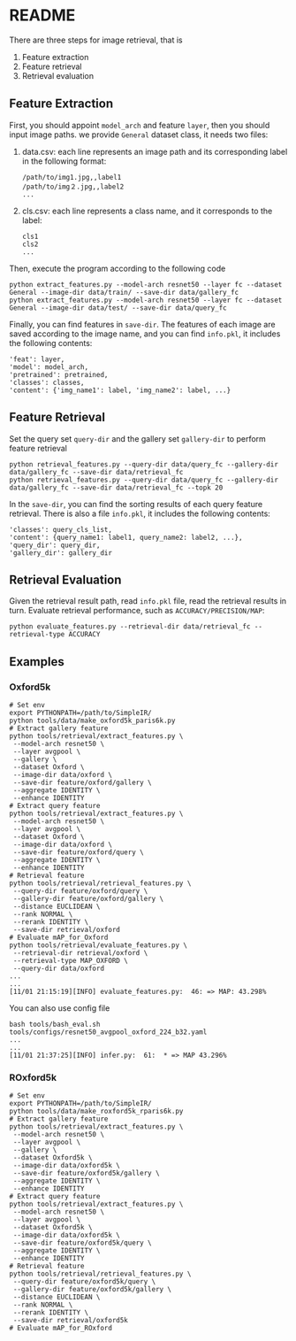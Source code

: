 # README

There are three steps for image retrieval, that is

1. Feature extraction
2. Feature retrieval
3. Retrieval evaluation

## Feature Extraction

First, you should appoint `model_arch` and feature `layer`, then you should input image paths. we provide `General`
dataset class, it needs two files:

1. data.csv: each line represents an image path and its corresponding label in the following format:
    ```text
    /path/to/img1.jpg,,label1
    /path/to/img２.jpg,,label2
    ... 
    ```
2. cls.csv: each line represents a class name, and it corresponds to the label:
    ```text
    cls1
    cls2
    ...
    ```

Then, execute the program according to the following code

```shell
python extract_features.py --model-arch resnet50 --layer fc --dataset General --image-dir data/train/ --save-dir data/gallery_fc
python extract_features.py --model-arch resnet50 --layer fc --dataset General --image-dir data/test/ --save-dir data/query_fc
```

Finally, you can find features in `save-dir`. The features of each image are saved according to the image name, and you
can find `info.pkl`, it includes the following contents:

```text
'feat': layer,
'model': model_arch,
'pretrained': pretrained,
'classes': classes,
'content': {'img_name1': label, 'img_name2': label, ...}
```

## Feature Retrieval

Set the query set `query-dir` and the gallery set `gallery-dir` to perform feature retrieval

```shell
python retrieval_features.py --query-dir data/query_fc --gallery-dir data/gallery_fc --save-dir data/retrieval_fc
python retrieval_features.py --query-dir data/query_fc --gallery-dir data/gallery_fc --save-dir data/retrieval_fc --topk 20
```

In the `save-dir`, you can find the sorting results of each query feature retrieval. There is also a file `info.pkl`, it
includes the following contents:

```text
'classes': query_cls_list,
'content': {query_name1: label1, query_name2: label2, ...},
'query_dir': query_dir,
'gallery_dir': gallery_dir
```

## Retrieval Evaluation

Given the retrieval result path, read `info.pkl` file, read the retrieval results in turn. Evaluate retrieval
performance, such as `ACCURACY/PRECISION/MAP`:

```shell
python evaluate_features.py --retrieval-dir data/retrieval_fc --retrieval-type ACCURACY
```

## Examples

### Oxford5k

```shell
# Set env
export PYTHONPATH=/path/to/SimpleIR/
python tools/data/make_oxford5k_paris6k.py
# Extract gallery feature
python tools/retrieval/extract_features.py \
 --model-arch resnet50 \
 --layer avgpool \
 --gallery \
 --dataset Oxford \
 --image-dir data/oxford \
 --save-dir feature/oxford/gallery \
 --aggregate IDENTITY \
 --enhance IDENTITY
# Extract query feature
python tools/retrieval/extract_features.py \
 --model-arch resnet50 \
 --layer avgpool \
 --dataset Oxford \
 --image-dir data/oxford \
 --save-dir feature/oxford/query \
 --aggregate IDENTITY \
 --enhance IDENTITY
# Retrieval feature
python tools/retrieval/retrieval_features.py \
 --query-dir feature/oxford/query \
 --gallery-dir feature/oxford/gallery \
 --distance EUCLIDEAN \
 --rank NORMAL \
 --rerank IDENTITY \
 --save-dir retrieval/oxford
# Evaluate mAP_for_Oxford
python tools/retrieval/evaluate_features.py \
 --retrieval-dir retrieval/oxford \
 --retrieval-type MAP_OXFORD \
 --query-dir data/oxford
...
...
[11/01 21:15:19][INFO] evaluate_features.py:  46: => MAP: 43.298%
```

You can also use config file

```shell
bash tools/bash_eval.sh tools/configs/resnet50_avgpool_oxford_224_b32.yaml
...
...
[11/01 21:37:25][INFO] infer.py:  61:  * => MAP 43.296% 
```

### ROxford5k

```shell
# Set env
export PYTHONPATH=/path/to/SimpleIR/
python tools/data/make_roxford5k_rparis6k.py
# Extract gallery feature
python tools/retrieval/extract_features.py \
 --model-arch resnet50 \
 --layer avgpool \
 --gallery \
 --dataset Oxford5k \
 --image-dir data/oxford5k \
 --save-dir feature/oxford5k/gallery \
 --aggregate IDENTITY \
 --enhance IDENTITY
# Extract query feature
python tools/retrieval/extract_features.py \
 --model-arch resnet50 \
 --layer avgpool \
 --dataset Oxford5k \
 --image-dir data/oxford5k \
 --save-dir feature/oxford5k/query \
 --aggregate IDENTITY \
 --enhance IDENTITY
# Retrieval feature
python tools/retrieval/retrieval_features.py \
 --query-dir feature/oxford5k/query \
 --gallery-dir feature/oxford5k/gallery \
 --distance EUCLIDEAN \
 --rank NORMAL \
 --rerank IDENTITY \
 --save-dir retrieval/oxford5k
# Evaluate mAP_for_ROxford

```
